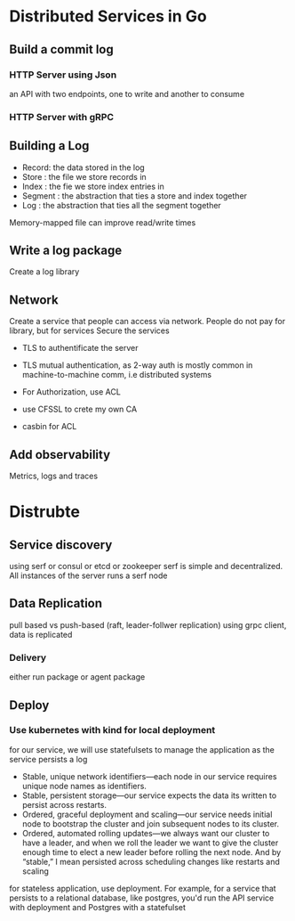 # Distributed Services in Go

## Build a commit log

### HTTP Server using Json
an API with two endpoints, 
one to write and another to consume

### HTTP Server with gRPC

## Building a Log

- Record: the data stored in the log
- Store : the file we store records in
- Index : the fie we store index entries in
- Segment : the abstraction that ties a store and index together
- Log : the abstraction that ties all the segment together

Memory-mapped file can improve read/write times


## Write a log package
Create a log library

## Network
Create a service that people can access via network. People do not pay for library, but for services
Secure the services
- TLS to authentificate the server
- TLS mutual authentication, as 2-way auth is mostly common in machine-to-machine comm, i.e distributed systems

- For Authorization, use ACL

- use CFSSL to crete my own CA
- casbin for ACL

## Add observability
Metrics, logs and traces

# Distrubte

## Service discovery
using serf or consul or etcd or zookeeper
serf is simple and decentralized.
All instances of the server runs a serf node
## Data Replication
pull based vs push-based (raft, leader-follwer replication)
using grpc client, data is replicated
### Delivery
either run package or agent package

## Deploy

### Use kubernetes with kind for local deployment
for our service, we will use statefulsets to manage the application as the service persists a log
* Stable, unique network identifiers—each node in our service requires
unique node names as identifiers.
* Stable, persistent storage—our service expects the data its written to
persist across restarts.
* Ordered, graceful deployment and scaling—our service needs initial
node to bootstrap the cluster and join subsequent nodes to its cluster.
* Ordered, automated rolling updates—we always want our cluster to
have a leader, and when we roll the leader we want to give the cluster
enough time to elect a new leader before rolling the next node.
And by “stable,” I mean persisted across scheduling changes like restarts
and scaling

for stateless application, use deployment.
For example, for a service that persists to a relational database, like postgres, you'd run the API service with deployment and Postgres with a statefulset